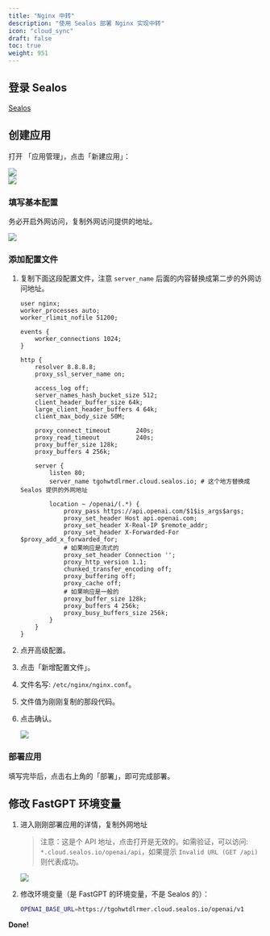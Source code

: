 ```yaml
---
title: "Nginx 中转"
description: "使用 Sealos 部署 Nginx 实现中转"
icon: "cloud_sync"
draft: false
toc: true
weight: 951
---
```


## 登录 Sealos

[Sealos](https://cloud.sealos.io/)

## 创建应用

打开 「应用管理」，点击「新建应用」：

![](/imgs/sealos3.png)  
![](/imgs/sealos4.png)

### 填写基本配置

务必开启外网访问，复制外网访问提供的地址。

![](/imgs/sealos5.png)

### 添加配置文件

1. 复制下面这段配置文件，注意 `server_name` 后面的内容替换成第二步的外网访问地址。

   ```nginx
   user nginx;
   worker_processes auto;
   worker_rlimit_nofile 51200;
   
   events {
       worker_connections 1024;
   }
   
   http {
       resolver 8.8.8.8;
       proxy_ssl_server_name on;
   
       access_log off;
       server_names_hash_bucket_size 512;
       client_header_buffer_size 64k;
       large_client_header_buffers 4 64k;
       client_max_body_size 50M;
   
       proxy_connect_timeout       240s;
       proxy_read_timeout          240s;
       proxy_buffer_size 128k;
       proxy_buffers 4 256k;
   
       server {
           listen 80;
           server_name tgohwtdlrmer.cloud.sealos.io; # 这个地方替换成 Sealos 提供的外网地址
   
           location ~ /openai/(.*) {
               proxy_pass https://api.openai.com/$1$is_args$args;
               proxy_set_header Host api.openai.com;
               proxy_set_header X-Real-IP $remote_addr;
               proxy_set_header X-Forwarded-For $proxy_add_x_forwarded_for;
               # 如果响应是流式的
               proxy_set_header Connection '';
               proxy_http_version 1.1;
               chunked_transfer_encoding off;
               proxy_buffering off;
               proxy_cache off;
               # 如果响应是一般的
               proxy_buffer_size 128k;
               proxy_buffers 4 256k;
               proxy_busy_buffers_size 256k;
           }
       }
   }
   ```

2. 点开高级配置。
3. 点击「新增配置文件」。
4. 文件名写: `/etc/nginx/nginx.conf`。
5. 文件值为刚刚复制的那段代码。
6. 点击确认。

   ![](/imgs/sealos6.png)

### 部署应用

填写完毕后，点击右上角的「部署」，即可完成部署。

## 修改 FastGPT 环境变量

1. 进入刚刚部署应用的详情，复制外网地址

   > 注意：这是个 API 地址，点击打开是无效的。如需验证，可以访问: `*.cloud.sealos.io/openai/api`，如果提示 `Invalid URL (GET /api)` 则代表成功。
   
   ![](/imgs/sealos7.png)

2. 修改环境变量（是 FastGPT 的环境变量，不是 Sealos 的）：

   ```bash
   OPENAI_BASE_URL=https://tgohwtdlrmer.cloud.sealos.io/openai/v1
   ```
   
**Done!**